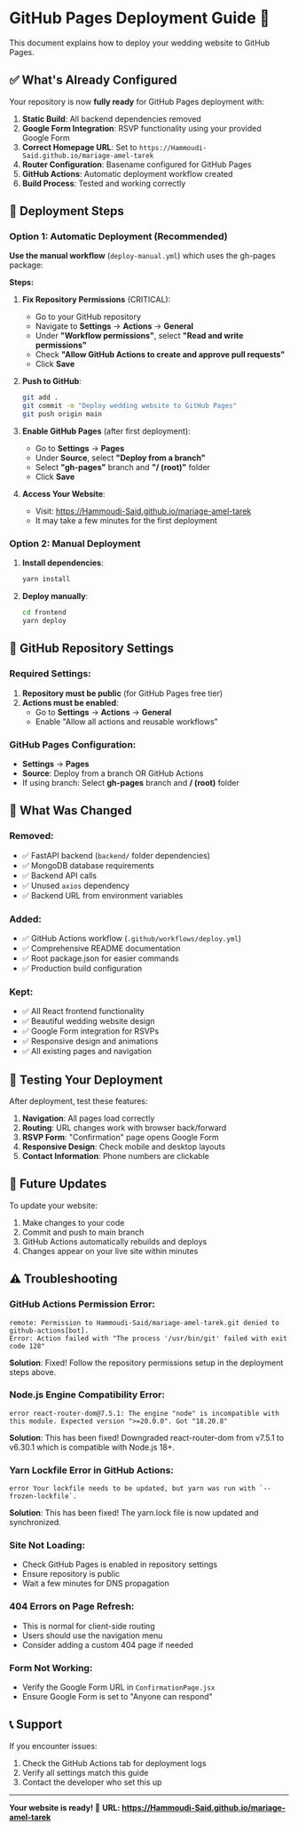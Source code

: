 # GitHub Pages Deployment Guide 🚀

This document explains how to deploy your wedding website to GitHub Pages.

## ✅ What's Already Configured

Your repository is now **fully ready** for GitHub Pages deployment with:

1. **Static Build**: All backend dependencies removed
2. **Google Form Integration**: RSVP functionality using your provided Google Form
3. **Correct Homepage URL**: Set to `https://Hammoudi-Said.github.io/mariage-amel-tarek`
4. **Router Configuration**: Basename configured for GitHub Pages
5. **GitHub Actions**: Automatic deployment workflow created
6. **Build Process**: Tested and working correctly

## 🚀 Deployment Steps

### Option 1: Automatic Deployment (Recommended)

**Use the manual workflow** (`deploy-manual.yml`) which uses the gh-pages package:

**Steps:**
1. **Fix Repository Permissions** (CRITICAL):
   - Go to your GitHub repository
   - Navigate to **Settings** → **Actions** → **General**
   - Under **"Workflow permissions"**, select **"Read and write permissions"**
   - Check **"Allow GitHub Actions to create and approve pull requests"**
   - Click **Save**

2. **Push to GitHub**:
   ```bash
   git add .
   git commit -m "Deploy wedding website to GitHub Pages"
   git push origin main
   ```

3. **Enable GitHub Pages** (after first deployment):
   - Go to **Settings** → **Pages**
   - Under **Source**, select **"Deploy from a branch"**
   - Select **"gh-pages"** branch and **"/ (root)"** folder
   - Click **Save**

4. **Access Your Website**:
   - Visit: https://Hammoudi-Said.github.io/mariage-amel-tarek
   - It may take a few minutes for the first deployment

### Option 2: Manual Deployment

1. **Install dependencies**:
   ```bash
   yarn install
   ```

2. **Deploy manually**:
   ```bash
   cd frontend
   yarn deploy
   ```

## 🔧 GitHub Repository Settings

### Required Settings:
1. **Repository must be public** (for GitHub Pages free tier)
2. **Actions must be enabled**:
   - Go to **Settings** → **Actions** → **General**
   - Enable "Allow all actions and reusable workflows"

### GitHub Pages Configuration:
- **Settings** → **Pages**
- **Source**: Deploy from a branch OR GitHub Actions
- If using branch: Select **gh-pages** branch and **/ (root)** folder

## 📁 What Was Changed

### Removed:
- ✅ FastAPI backend (`backend/` folder dependencies)
- ✅ MongoDB database requirements
- ✅ Backend API calls
- ✅ Unused `axios` dependency
- ✅ Backend URL from environment variables

### Added:
- ✅ GitHub Actions workflow (`.github/workflows/deploy.yml`)
- ✅ Comprehensive README documentation
- ✅ Root package.json for easier commands
- ✅ Production build configuration

### Kept:
- ✅ All React frontend functionality
- ✅ Beautiful wedding website design
- ✅ Google Form integration for RSVPs
- ✅ Responsive design and animations
- ✅ All existing pages and navigation

## 🧪 Testing Your Deployment

After deployment, test these features:
1. **Navigation**: All pages load correctly
2. **Routing**: URL changes work with browser back/forward
3. **RSVP Form**: "Confirmation" page opens Google Form
4. **Responsive Design**: Check mobile and desktop layouts
5. **Contact Information**: Phone numbers are clickable

## 🔄 Future Updates

To update your website:
1. Make changes to your code
2. Commit and push to main branch
3. GitHub Actions automatically rebuilds and deploys
4. Changes appear on your live site within minutes

## ⚠️ Troubleshooting

### GitHub Actions Permission Error:
```
remote: Permission to Hammoudi-Said/mariage-amel-tarek.git denied to github-actions[bot].
Error: Action failed with "The process '/usr/bin/git' failed with exit code 128"
```
**Solution**: Fixed! Follow the repository permissions setup in the deployment steps above.

### Node.js Engine Compatibility Error:
```
error react-router-dom@7.5.1: The engine "node" is incompatible with this module. Expected version ">=20.0.0". Got "18.20.8"
```
**Solution**: This has been fixed! Downgraded react-router-dom from v7.5.1 to v6.30.1 which is compatible with Node.js 18+.

### Yarn Lockfile Error in GitHub Actions:
```
error Your lockfile needs to be updated, but yarn was run with `--frozen-lockfile`.
```
**Solution**: This has been fixed! The yarn.lock file is now updated and synchronized.

### Site Not Loading:
- Check GitHub Pages is enabled in repository settings
- Ensure repository is public
- Wait a few minutes for DNS propagation

### 404 Errors on Page Refresh:
- This is normal for client-side routing
- Users should use the navigation menu
- Consider adding a custom 404 page if needed

### Form Not Working:
- Verify the Google Form URL in `ConfirmationPage.jsx`
- Ensure Google Form is set to "Anyone can respond"

## 📞 Support

If you encounter issues:
1. Check the GitHub Actions tab for deployment logs
2. Verify all settings match this guide
3. Contact the developer who set this up

---

**Your website is ready! 🎉**
**URL: https://Hammoudi-Said.github.io/mariage-amel-tarek**